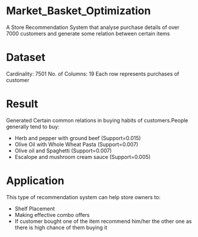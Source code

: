# Market_Basket_Optimization
A Store Recommendation System that analyse  purchase details of over 7000 customers
and generate some relation between certain items

# Dataset

Cardinality: 7501
No. of Columns: 19
Each row represents purchases of customer

# Result

Generated Certain common relations in buying habits of customers.People generally tend to buy:

- Herb and pepper with ground beef (Support=0.015)
- Olive Oil with Whole Wheat Pasta (Support=0.007)
- Olive oil and Spaghetti (Support=0.007)
- Escalope and mushroom cream sauce (Support=0.005)

# Application

This type of recommendation system can help store owners to:

- Shelf Placement
- Making effective combo offers
- If customer bought one of the item recommend him/her the other one as there is high chance of them buying it
